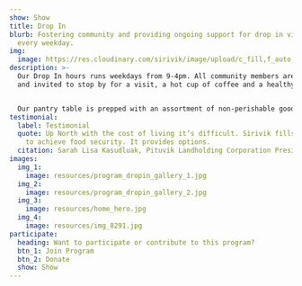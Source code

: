 ```yaml
---
show: Show
title: Drop In
blurb: Fostering community and providing ongoing support for drop in visitors
  every weekday.
img:
  image: https://res.cloudinary.com/sirivik/image/upload/c_fill,f_auto,g_auto,q_auto,w_auto/v1624596035/img_7696_xuzbmj.jpg
description: >-
  Our Drop In hours runs weekdays from 9-4pm. All community members are welcome
  and invited to stop by for a visit, a hot cup of coffee and a healthy snack.


  Our pantry table is prepped with an assortment of non-perishable goods available to all community members. We keep home cooked frozen meals, ingredients and country food on hand to share with community members who drop in hungry or in need of food support.
testimonial:
  label: Testimonial
  quote: Up North with the cost of living it’s difficult. Sirivik fills the gaps
    to achieve food security. It provides options.
  citation: Sarah Lisa Kasudluak, Pituvik Landholding Corporation President
images:
  img_1:
    image: resources/program_dropin_gallery_1.jpg
  img_2:
    image: resources/program_dropin_gallery_2.jpg
  img_3:
    image: resources/home_hero.jpg
  img_4:
    image: resources/img_8291.jpg
participate:
  heading: Want to participate or contribute to this program?
  btn_1: Join Program
  btn_2: Donate
  show: Show
---
```


